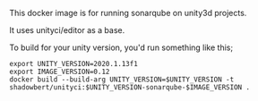 This docker image is for running sonarqube on unity3d projects.

It uses unityci/editor as a base.

To build for your unity version, you'd run something like this;

    export UNITY_VERSION=2020.1.13f1
    export IMAGE_VERSION=0.12
    docker build --build-arg UNITY_VERSION=$UNITY_VERSION -t shadowbert/unityci:$UNITY_VERSION-sonarqube-$IMAGE_VERSION .

